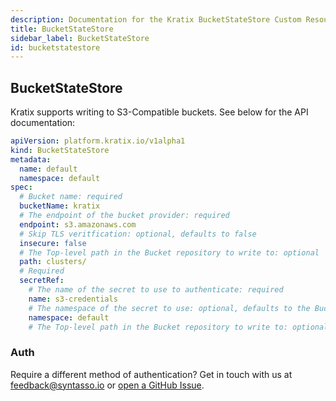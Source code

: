 ```yaml
---
description: Documentation for the Kratix BucketStateStore Custom Resource
title: BucketStateStore
sidebar_label: BucketStateStore
id: bucketstatestore
---
```


## BucketStateStore

Kratix supports writing to S3-Compatible buckets. See below for the API documentation:

```yaml
apiVersion: platform.kratix.io/v1alpha1
kind: BucketStateStore
metadata:
  name: default
  namespace: default
spec:
  # Bucket name: required
  bucketName: kratix
  # The endpoint of the bucket provider: required
  endpoint: s3.amazonaws.com
  # Skip TLS veritfication: optional, defaults to false
  insecure: false
  # The Top-level path in the Bucket repository to write to: optional
  path: clusters/
  # Required
  secretRef:
    # The name of the secret to use to authenticate: required
    name: s3-credentials
    # The namespace of the secret to use: optional, defaults to the BucketStateStore namespace
    namespace: default
    # The Top-level path in the Bucket repository to write to: optional
```

### Auth


Require a different method of authentication? Get in touch with us at
[feedback@syntasso.io](mailto:feedback@syntasso.io?subject=Kratix%20Feedback)
or [open a GitHub Issue](https://github.com/syntasso/kratix/issues/new).

